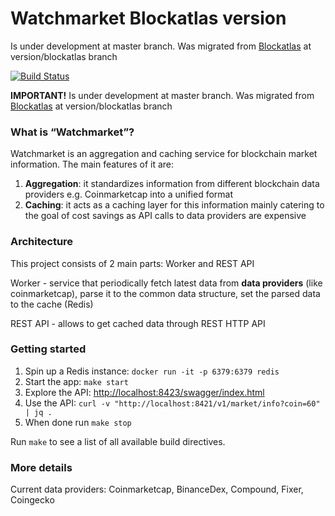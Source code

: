 # Watchmarket Blockatlas version
Is under development at master branch. Was migrated from [Blockatlas](https://github.com/trustwallet/blockatlas) at version/blockatlas branch

[![Build Status](https://dev.azure.com/TrustWallet/WatchMarket/_apis/build/status/trustwallet.watchmarket?branchName=master)](https://dev.azure.com/TrustWallet/WatchMarket/_build/latest?definitionId=45&branchName=master)

**IMPORTANT!**
Is under development at master branch. Was migrated from [Blockatlas](https://github.com/trustwallet/blockatlas) at version/blockatlas branch

### What is “Watchmarket”?
Watchmarket is an aggregation and caching service for blockchain market information. 
The main features of it are:
1. **Aggregation**: it standardizes information from different blockchain data providers e.g. Coinmarketcap into a unified format
2. **Caching**: it acts as a caching layer for this information mainly catering to the goal of cost savings as API calls to data providers are expensive

### Architecture

This project consists of 2 main parts: Worker and REST API 

Worker - service that periodically fetch latest data from **data providers** (like coinmarketcap), parse it to the common data structure, set the parsed data to the cache (Redis)

REST API - allows to get cached data through REST HTTP API

### Getting started

1. Spin up a Redis instance: `docker run -it -p 6379:6379 redis`
1. Start the app: `make start`
  1. Explore the API: [http://localhost:8423/swagger/index.html](http://localhost:8423/swagger/index.html)
  1. Use the API: `curl -v "http://localhost:8421/v1/market/info?coin=60" | jq .`
1. When done run `make stop`

Run `make` to see a list of all available build directives.

### More details

Current data providers: Coinmarketcap, BinanceDex, Compound, Fixer, Coingecko




